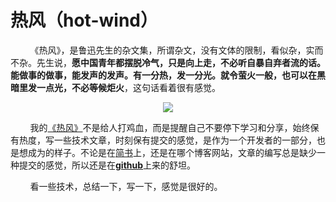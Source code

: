 # 热风（hot-wind）

&nbsp;&nbsp;&nbsp;&nbsp;&nbsp;&nbsp;&nbsp;&nbsp;《热风》，是鲁迅先生的杂文集，所谓杂文，没有文体的限制，看似杂，实而不杂。先生说，**愿中国青年都摆脱冷气，只是向上走，不必听自暴自弃者流的话。能做事的做事，能发声的发声。有一分热，发一分光。就令萤火一般，也可以在黑暗里发一点光，不必等候炬火**，这句话看着很有感觉。

<center>
<img src="https://weipeng2k.github.io/hot-wind/resources/readme.jpg" />
</center>

&nbsp;&nbsp;&nbsp;&nbsp;&nbsp;&nbsp;&nbsp;&nbsp;我的[《热风》](https://weipeng2k.github.io/hot-wind/)不是给人打鸡血，而是提醒自己不要停下学习和分享，始终保有热度，写一些技术文章，时刻保有提交的感觉，是作为一个开发者的一部分，也是想成为的样子。不论是在[简书](https://www.jianshu.com/u/8ca8bac8af3b)上，还是在哪个博客网站，文章的编写总是缺少一种提交的感觉，所以还是在[**github**](https://github.com/weipeng2k/hot-wind)上来的舒坦。

&nbsp;&nbsp;&nbsp;&nbsp;&nbsp;&nbsp;&nbsp;&nbsp;看一些技术，总结一下，写一下，感觉是很好的。

